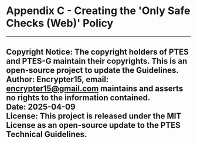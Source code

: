 # Appendix C - Creating the 'Only Safe Checks (Web)' Policy

---
**Copyright Notice**: The copyright holders of PTES and PTES-G maintain their copyrights. This is an open-source project to update the Guidelines.  
**Author**: Encrypter15, email: encrypter15@gmail.com maintains and asserts no rights to the information contained.  
**Date**: 2025-04-09  
**License**: This project is released under the MIT License as an open-source update to the PTES Technical Guidelines.  
---



